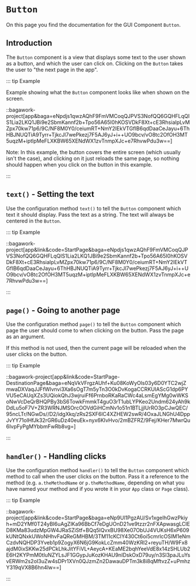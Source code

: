 <script>
	import ViewApp from '$lib/ViewApp.svelte'
</script>

# `Button`
On this page you find the documentation for the GUI Component `Button`.





## Introduction
The `Button` component is a view that displays some text to the user shown as a button, and which the user can click on. Clicking on the `Button` takes the user to "the next page in the app".

::: tip Example

Example showing what the `Button` component looks like when shown on the screen.

::bagawork-project[app&baga=eNpdjs1qwzAQhF9FmVMCoqQJPVS3NofQQ6GQHFLqQIS1Lia2LKQ1JBi9e2SbmKannf2b+Tpo56A65I0hKOSVDkF8Xt+cE3RhsiaIpLvMZpx70kw71p6/9C/NF8M0Y0/ceiumRT+NmY2IEkVTGfIB6qdDaaCeJayu+6ThHBJNUQTiA9Tyrr+TjkcJl7wePkezj7F5AJ6yJ+i++UO9bcv/vO8tc2OfOH3MT5uqzM+iptlpMeFLXKBW65XENdWX1zvTnmpXJc+e7RhvwPdu3w==]

Note: In this example, the button covers the entire screen (which usually isn't the case), and clicking on it just reloads the same page, so nothing should happen when you click on the button in this example.

:::



## `text()` - Setting the text
Use the configuration method `text()` to tell the `Button` component which text it should display. Pass the text as a string. The text will always be centered in the `Button`.

::: tip Example

::bagawork-project[app&link&code=StartPage&baga=eNpdjs1qwzAQhF9FmVMCoqQJPVS3NofQQ6GQHFLqQIS1Lia2LKQ1JBi9e2SbmKannf2b+Tpo56A65I0hKOSVDkF8Xt+cE3RhsiaIpLvMZpx70kw71p6/9C/NF8M0Y0/ceiumRT+NmY2IEkVTGfIB6qdDaaCeJayu+6ThHBJNUQTiA9Tyrr+TjkcJl7wePkezj7F5AJ6yJ+i++UO9bcv/vO8tc2OfOH3MT5uqzM+iptlpMeFLXKBW65XENdWX1zvTnmpXJc+e7RhvwPdu3w==]

:::





## `page()` - Going to another page
Use the configuration method `page()` to tell the `Button` component which page the user should come to when clicking on the button. Pass the page as an argument.

If this method is not used, then the current page will be reloaded when the user clicks on the button.

::: tip Example

::bagawork-project[app&link&code=StartPage-DestinationPage&baga=eNqVkVFrgzAUhf+Ku08KoWyOls03y6D0YTC2wjZmwaDXVaqJJFfWIvnvi3Xa6sOgT7m5yTn3O0kDvKogaCCRKUIAScG1dp6PYVU5eCAUqXZs3UQiokQhJ3wjruiFf6PrnboRKaRaCWc4aLsmEgYMg0wWKSoNwVcDeQrBHQPBy3bS6TowkFmmkT4guO3rT1ubLYPKeo2Undm624yAh9kDdLu5oF7V+ZR3WRNJMSOrcOOVdGiHCmNv1o51n1BTLjjlUrRO3pCJwQEC/95ncLTr/NGwDs//D2/idgXkq/zRs2SXF6lC4XZHEW2swR/4OxaJLNGhU4DppJvYY71olHfJk32rGR6uDz40euEk+nyx6KIvHvo/2mBZFRZ/9Fej/KHer7MwrQu6IvpFyPgMYbbmFwRb8vg=]

:::




## `handler()` - Handling clicks
Use the configuration method `handler()` to tell the `Button` component which method to call when the user clicks on the button. Pass it a reference to the method (e.g. `a.theMethodName` or `p.theMethodName`, depending on what you have named your method and if you wrote it in your `App` class or `Page` class).

::: tip Example

::bagawork-project[app&link&code=StartPage&baga=eNp9Ul1PgzAU/Sv1xgeIhGwzPkiyh+mD2YMf0T24yBI6uAgZlKa96BbCf7eDgUOnD21ve9tzzr2nFXApwasgLCIED8KMa83udzMpGW4JRaSZiStf+BQq5IQvxBU98Xe07ObUJ4VUKsH6xP609kUNtQNxkUWoNHhvFaQReGMHBM/3TM11cKCIY430Ct6oi5cmrlcOSIM1eNmCzdvNQHDP3Yveb1p9ZogyX6N6jG9KokLcZmm40WzKRl2+reyuTH/W9Fx8ajdM0ixSKKw25dPCkLhkJitYFiVL+AeycA+KEaME2bqhYeeVdE8x14zSHLUb2E6H2KYPmM0tluNZYLsJF1GGypJuKozKHAU9nIDskOxD79uy/n3Sl3paJLuYsvERWm2s2oI3uZw4sDPr1XVn0QJzmZn2DawauDPTm3k8i8qMftvzZ+uPmhzY319qVX8B6hn4lw==]

:::